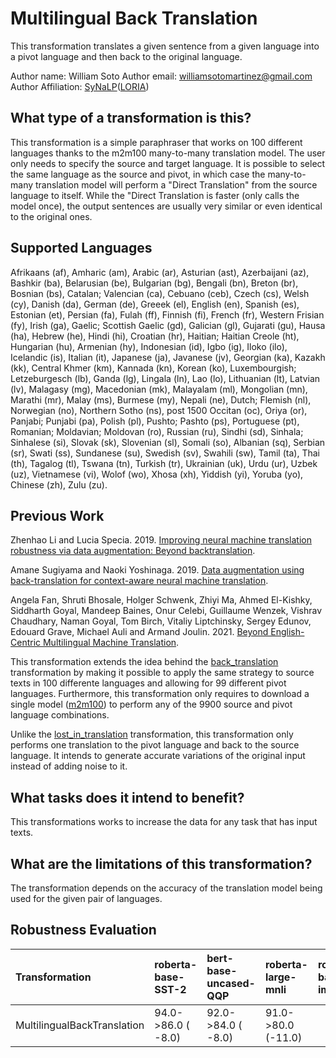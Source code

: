 # Multilingual Back Translation
This transformation translates a given sentence from a given language into a pivot language and then back to the original language.

Author name: William Soto
Author email: [williamsotomartinez@gmail.com](mailto:williamsotomartinez@gmail.com)
Author Affiliation: [SyNaLP](https://synalp.loria.fr/)([LORIA](https://www.loria.fr/en/))


## What type of a transformation is this?
This transformation is a simple paraphraser that works on 100 different languages thanks to the m2m100 many-to-many translation model. The user only needs to specify the source and target language. It is possible to select the same language as the source and pivot, in which case the many-to-many translation model will perform a "Direct Translation" from the source language to itself. While the "Direct Translation is faster (only calls the model once), the output sentences are usually very similar or even identical to the original ones.


## Supported Languages
Afrikaans (af), Amharic (am), Arabic (ar), Asturian (ast), Azerbaijani (az), Bashkir (ba), Belarusian (be), Bulgarian (bg), Bengali (bn), Breton (br), Bosnian (bs), Catalan; Valencian (ca), Cebuano (ceb), Czech (cs), Welsh (cy), Danish (da), German (de), Greeek (el), English (en), Spanish (es), Estonian (et), Persian (fa), Fulah (ff), Finnish (fi), French (fr), Western Frisian (fy), Irish (ga), Gaelic; Scottish Gaelic (gd), Galician (gl), Gujarati (gu), Hausa (ha), Hebrew (he), Hindi (hi), Croatian (hr), Haitian; Haitian Creole (ht), Hungarian (hu), Armenian (hy), Indonesian (id), Igbo (ig), Iloko (ilo), Icelandic (is), Italian (it), Japanese (ja), Javanese (jv), Georgian (ka), Kazakh (kk), Central Khmer (km), Kannada (kn), Korean (ko), Luxembourgish; Letzeburgesch (lb), Ganda (lg), Lingala (ln), Lao (lo), Lithuanian (lt), Latvian (lv), Malagasy (mg), Macedonian (mk), Malayalam (ml), Mongolian (mn), Marathi (mr), Malay (ms), Burmese (my), Nepali (ne), Dutch; Flemish (nl), Norwegian (no), Northern Sotho (ns), post 1500 Occitan (oc), Oriya (or), Panjabi; Punjabi (pa), Polish (pl), Pushto; Pashto (ps), Portuguese (pt), Romanian; Moldavian; Moldovan (ro), Russian (ru), Sindhi (sd), Sinhala; Sinhalese (si), Slovak (sk), Slovenian (sl), Somali (so), Albanian (sq), Serbian (sr), Swati (ss), Sundanese (su), Swedish (sv), Swahili (sw), Tamil (ta), Thai (th), Tagalog (tl), Tswana (tn), Turkish (tr), Ukrainian (uk), Urdu (ur), Uzbek (uz), Vietnamese (vi), Wolof (wo), Xhosa (xh), Yiddish (yi), Yoruba (yo), Chinese (zh), Zulu (zu).


## Previous Work
Zhenhao Li and Lucia Specia. 2019. [Improving neural machine translation robustness via data augmentation: Beyond backtranslation](https://arxiv.org/pdf/1910.03009.pdf).

Amane Sugiyama and Naoki Yoshinaga. 2019. [Data augmentation using back-translation for context-aware neural machine translation](https://aclanthology.org/D19-6504.pdf).

Angela Fan, Shruti Bhosale, Holger Schwenk, Zhiyi Ma, Ahmed El-Kishky, Siddharth Goyal, Mandeep Baines, Onur Celebi, Guillaume Wenzek, Vishrav Chaudhary, Naman Goyal, Tom Birch, Vitaliy Liptchinsky, Sergey Edunov, Edouard Grave, Michael Auli and Armand Joulin. 2021. [Beyond English-Centric Multilingual Machine Translation](https://www.jmlr.org/papers/volume22/20-1307/20-1307.pdf).

This transformation extends the idea behind the [back_translation](https://github.com/GEM-benchmark/NL-Augmenter/tree/main/transformations/back_translation) transformation by making it possible to apply the same strategy to source texts in 100 differente languages and allowing for 99 different pivot languages. Furthermore, this transformation only requires to download a single model ([m2m100](https://huggingface.co/facebook/m2m100_418M)) to perform any of the 9900 source and pivot language combinations.

Unlike the [lost_in_translation](https://github.com/GEM-benchmark/NL-Augmenter/tree/main/transformations/lost_in_translation) transformation, this transformation only performs one translation to the pivot language and back to the source language. It intends to generate accurate variations of the original input instead of adding noise to it.


## What tasks does it intend to benefit?
This transformations works to increase the data for any task that has input texts.


## What are the limitations of this transformation?
The transformation depends on the accuracy of the translation model being used for the given pair of languages.

## Robustness Evaluation
| Transformation                   | roberta-base-SST-2   | bert-base-uncased-QQP   | roberta-large-mnli   | roberta-base-imdb   |
|:---------------------------------|:---------------------|:------------------------|:---------------------|:--------------------|
| MultilingualBackTranslation      | 94.0->86.0 ( -8.0)   | 92.0->84.0 ( -8.0)      | 91.0->80.0 (-11.0)   | |
